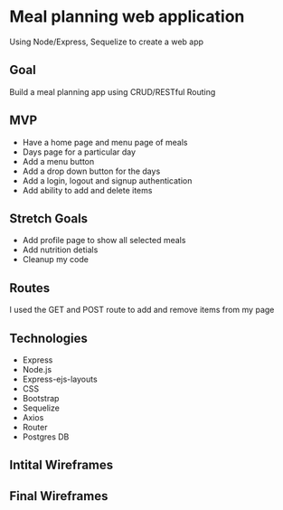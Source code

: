 # Meal planning web application
Using Node/Express, Sequelize to create a web app

## Goal
Build a meal planning app using CRUD/RESTful Routing

## MVP
* Have a home page and menu page of meals
* Days page for a particular day
* Add a menu button
* Add a drop down button for the days
* Add a login, logout and signup authentication
* Add ability to add and delete items

## Stretch Goals
* Add profile page to show all selected meals
* Add nutrition detials
* Cleanup my code

## Routes
I used the GET and POST route to add and remove items from my page

## Technologies
 * Express
 * Node.js
 * Express-ejs-layouts
 * CSS
 * Bootstrap
 * Sequelize
 * Axios
 * Router
 * Postgres DB

## Intital Wireframes

## Final Wireframes
